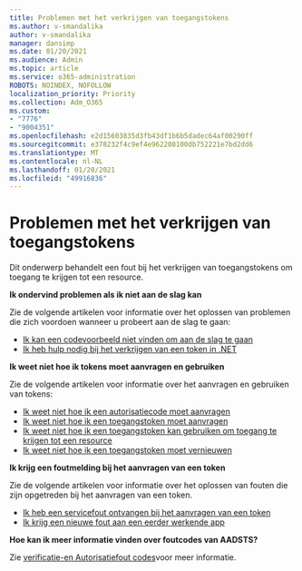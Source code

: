 ```yaml
---
title: Problemen met het verkrijgen van toegangstokens
ms.author: v-smandalika
author: v-smandalika
manager: dansimp
ms.date: 01/20/2021
ms.audience: Admin
ms.topic: article
ms.service: o365-administration
ROBOTS: NOINDEX, NOFOLLOW
localization_priority: Priority
ms.collection: Adm_O365
ms.custom:
- "7776"
- "9004351"
ms.openlocfilehash: e2d15603835d3fb43df1b6b5dadec64af00290ff
ms.sourcegitcommit: e378232f4c9ef4e962208100db752221e7bd2dd6
ms.translationtype: MT
ms.contentlocale: nl-NL
ms.lasthandoff: 01/20/2021
ms.locfileid: "49916836"
---
```

# <a name="issues-with-getting-access-tokens"></a>Problemen met het verkrijgen van toegangstokens

Dit onderwerp behandelt een fout bij het verkrijgen van toegangstokens om toegang te krijgen tot een resource.

**Ik ondervind problemen als ik niet aan de slag kan**

Zie de volgende artikelen voor informatie over het oplossen van problemen die zich voordoen wanneer u probeert aan de slag te gaan:

- [Ik kan een codevoorbeeld niet vinden om aan de slag te gaan](https://docs.microsoft.com/azure/active-directory/develop/sample-v2-code) 
- [Ik heb hulp nodig bij het verkrijgen van een token in .NET](https://docs.microsoft.com/azure/active-directory/develop/authentication-flows-app-scenarios)

**Ik weet niet hoe ik tokens moet aanvragen en gebruiken**

Zie de volgende artikelen voor informatie over het aanvragen en gebruiken van tokens:

- [Ik weet niet hoe ik een autorisatiecode moet aanvragen](https://docs.microsoft.com/azure/active-directory/develop/v2-oauth2-auth-code-flow#request-an-authorization-code) 
- [Ik weet niet hoe ik een toegangstoken moet aanvragen](https://docs.microsoft.com/azure/active-directory/develop/v2-oauth2-auth-code-flow#use-the-authorization-code-to-request-an-access-token) 
- [Ik weet niet hoe ik een toegangstoken kan gebruiken om toegang te krijgen tot een resource](https://docs.microsoft.com/azure/active-directory/develop/v2-oauth2-auth-code-flow#use-the-access-token-to-access-the-resource) 
- [Ik weet niet hoe ik een toegangstoken moet vernieuwen](https://docs.microsoft.com/azure/active-directory/develop/v2-oauth2-auth-code-flow#refreshing-the-access-tokens)

**Ik krijg een foutmelding bij het aanvragen van een token**

Zie de volgende artikelen voor informatie over het oplossen van fouten die zijn opgetreden bij het aanvragen van een token.

- [Ik heb een servicefout ontvangen bij het aanvragen van een token](https://docs.microsoft.com/azure/active-directory/develop/reference-aadsts-error-codes) 
- [Ik krijg een nieuwe fout aan een eerder werkende app](https://docs.microsoft.com/azure/active-directory/develop/reference-breaking-changes)

**Hoe kan ik meer informatie vinden over foutcodes van AADSTS?**

Zie [verificatie-en Autorisatiefout codes](https://docs.microsoft.com/azure/active-directory/develop/reference-aadsts-error-codes)voor meer informatie.





